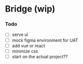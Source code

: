 # Bridge (wip)

### Todo

- [ ] serve ui
- [ ] mock figma environment for UAT
- [ ] add vue or react
- [ ] minimize css
- [ ] start on the actual project??
